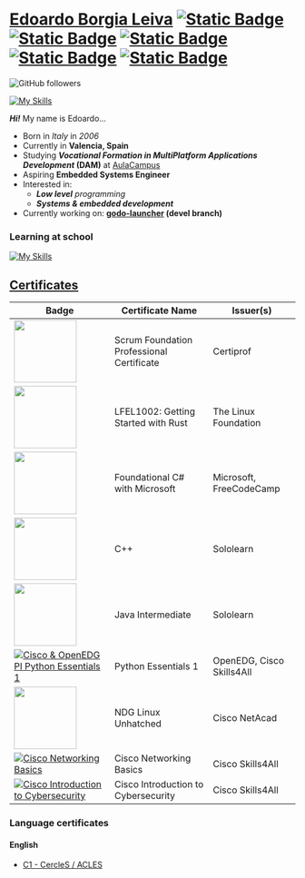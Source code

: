 # [Edoardo Borgia Leiva](https://github.com/Edoardo-B-Leiva) [![Static Badge](https://img.shields.io/badge/Github-Github?style=flat-square&logo=Github&logoColor=%23FFFFFF&color=%230a0a0a)](https://github.com/Edoardo-B-Leiva) [![Static Badge](https://img.shields.io/badge/LinkedIn-LinkedIn?style=flat-square&logo=linkedin&logoColor=%230A66C2&color=%230a0a0a)](https://www.linkedin.com/in/edoardo-b-leiva/) [![Static Badge](https://img.shields.io/badge/credly-0a0a0a?style=flat-square&logo=credly&labelColor=230a0a0a)](https://www.credly.com/users/edoardo-borgia-leiva) [![Static Badge](https://img.shields.io/badge/LeetCode-LeetCode?style=flat-square&logo=leetcode&logoColor=%23FFA116&color=%230a0a0a)](https://leetcode.com/Edoardo-B-Leiva/) [![Static Badge](https://img.shields.io/badge/CodeForces-CodeForces?style=flat-square&logo=codeforces&logoColor=%231F8ACB&color=%230a0a0a)](https://codeforces.com/profile/Generic_Boi69) 

![GitHub followers](https://img.shields.io/github/followers/Edoardo-B-Leiva?label=Github%20Followers&style=flat-square&logo=github)

[![My Skills](https://skillicons.dev/icons?i=linux,bash,github,git,c,cpp,cs,rust,python,markdown)](https://skillicons.dev)

___Hi!___ My name is Edoardo...
- Born in *Italy* in *2006*
- Currently in **Valencia, Spain**
- Studying ***Vocational Formation in MultiPlatform Applications Development* (DAM)** at [AulaCampus](https://aulacampus.com/)
- Aspiring __Embedded Systems Engineer__
- Interested in:
  - ***Low level** programming*
  - ***Systems & embedded development***
- Currently working on: **[godo-launcher](https://github.com/Edoardo-B-Leiva/godo-launcher) (devel branch)**

### Learning at school
[![My Skills](https://skillicons.dev/icons?i=java,mysql,html,css,bootstrap,javascript,git,github,powershell)](https://skillicons.dev)
## [Certificates](https://github.com/Edoardo-B-Leiva/Edoardo-B-Leiva/blob/main/Certificates.md)
|Badge|Certificate Name|Issuer(s)|
|-|-|-|
|[<img height="110px" src="https://images.credly.com/images/b1bc1abc-c04c-4b80-b3b8-eb13f521eb60/blob">](https://www.credly.com/badges/dbee24e4-0808-425e-962e-257be6f154d2/public_url)|Scrum Foundation Professional Certificate|Certiprof|
|[<img height="110px" src="https://images.credly.com/images/f0ea261a-b9b5-4451-810f-271943e2a6a9/blob">](https://www.credly.com/badges/28dd4ae1-4b2c-4f7b-a8a6-1d5e943969ff/public_url)|LFEL1002: Getting Started with Rust|The Linux Foundation|
|[<img height="110px" src="https://upload.wikimedia.org/wikipedia/commons/thumb/d/d2/C_Sharp_Logo_2023.svg/205px-C_Sharp_Logo_2023.svg.png">](https://www.freecodecamp.org/certification/fcc6082798f-ea0c-461a-8572-ad4df08189a0/foundational-c-sharp-with-microsoft)|Foundational C# with Microsoft|Microsoft, FreeCodeCamp|Nov 2024|
|[<img height="110px" src="https://api2.sololearn.com/v2/certificates/CC-4GYDMCC2/image/png">](https://www.sololearn.com/certificates/CC-4GYDMCC2)|C++|Sololearn|
|[<img height="110px" src="https://api2.sololearn.com/v2/certificates/CC-UY6VPPHR/image/png">](https://www.sololearn.com/certificates/CC-UY6VPPHR)|Java Intermediate|Sololearn|
|[![Cisco & OpenEDG PI Python Essentials 1](https://images.credly.com/size/110x110/images/68c0b94d-f6ac-40b1-a0e0-921439eb092e/image.png)](https://www.credly.com/badges/9adfaa8d-f71d-4fe5-8665-ffc1ac0e3e1e/public_url)|Python Essentials 1|OpenEDG, Cisco Skills4All|
|[<img height="110px" src="https://images.credly.com/images/f25ec9d4-c59d-49b9-944a-f160012e81cd/image.png">](https://www.credly.com/badges/d3a86c15-cc75-498a-9fa6-d41539b45e6a)|NDG Linux Unhatched|Cisco NetAcad|
|[![Cisco Networking Basics](https://images.credly.com/size/110x110/images/5bdd6a39-3e03-4444-9510-ecff80c9ce79/image.png)](https://www.credly.com/badges/101addd8-74f6-4613-8936-a7410b03f99b/public_url)|Cisco Networking Basics|Cisco Skills4All|
|[![Cisco Introduction to Cybersecurity](https://images.credly.com/size/110x110/images/af8c6b4e-fc31-47c4-8dcb-eb7a2065dc5b/I2CS__1_.png)](https://www.credly.com/badges/a638ab23-0755-42a7-a53c-14d5c9f45c81/public_url)|Cisco Introduction to Cybersecurity|Cisco Skills4All|

### Language certificates

#### English
- [C1 - CercleS / ACLES](https://www.acles.es/index.php/en/)
